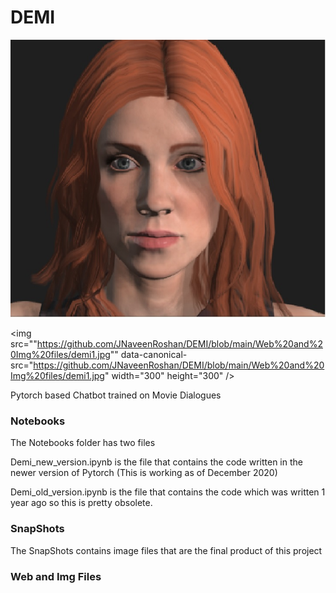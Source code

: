 # DEMI
![alt text](https://github.com/JNaveenRoshan/DEMI/blob/main/Web%20and%20Img%20files/demi1.jpg?raw=true)


<img src=""https://github.com/JNaveenRoshan/DEMI/blob/main/Web%20and%20Img%20files/demi1.jpg"" data-canonical-src="https://github.com/JNaveenRoshan/DEMI/blob/main/Web%20and%20Img%20files/demi1.jpg" width="300" height="300" />

Pytorch based Chatbot trained on Movie Dialogues

### Notebooks
The Notebooks folder has two files

Demi_new_version.ipynb is the file that contains the code written in the newer version of Pytorch (This is working as of December 2020)

Demi_old_version.ipynb is the file that contains the code which was written 1 year ago so this is pretty obsolete.

### SnapShots
The SnapShots contains image files that are the final product of this project

### Web and Img Files
